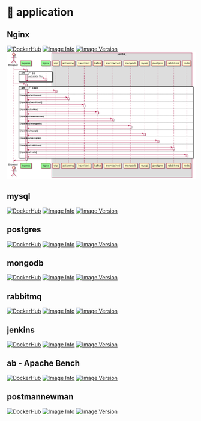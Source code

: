 # :deer: application

## Nginx

[![DockerHub](https://img.shields.io/docker/pulls/yurak/nginx.svg)](https://hub.docker.com/r/yurak/nginx)
[![Image Info](https://images.microbadger.com/badges/image/yurak/nginx.svg)](https://microbadger.com/images/yurak/nginx)
[![Image Version](https://images.microbadger.com/badges/version/yurak/nginx.svg)](https://microbadger.com/images/yurak/nginx)  
![Sequence Diagram](../docs/uml/nginx.png)

## mysql

[![DockerHub](https://img.shields.io/docker/pulls/yurak/mysql.svg)](https://hub.docker.com/r/yurak/mysql)
[![Image Info](https://images.microbadger.com/badges/image/yurak/mysql.svg)](https://microbadger.com/images/yurak/mysql)
[![Image Version](https://images.microbadger.com/badges/version/yurak/mysql.svg)](https://microbadger.com/images/yurak/mysql)

## postgres

[![DockerHub](https://img.shields.io/docker/pulls/yurak/postgres.svg)](https://hub.docker.com/r/yurak/postgres)
[![Image Info](https://images.microbadger.com/badges/image/yurak/postgres.svg)](https://microbadger.com/images/yurak/postgres)
[![Image Version](https://images.microbadger.com/badges/version/yurak/postgres.svg)](https://microbadger.com/images/yurak/postgres)

## mongodb

[![DockerHub](https://img.shields.io/docker/pulls/yurak/rabbitmq.svg)](https://hub.docker.com/r/yurak/mongodb)
[![Image Info](https://images.microbadger.com/badges/image/yurak/mongodb.svg)](https://microbadger.com/images/yurak/mongodb)
[![Image Version](https://images.microbadger.com/badges/version/yurak/mongodb.svg)](https://microbadger.com/images/yurak/mongodb)

## rabbitmq

[![DockerHub](https://img.shields.io/docker/pulls/yurak/rabbitmq.svg)](https://hub.docker.com/r/yurak/rabbitmq)
[![Image Info](https://images.microbadger.com/badges/image/yurak/rabbitmq.svg)](https://microbadger.com/images/yurak/rabbitmq)
[![Image Version](https://images.microbadger.com/badges/version/yurak/rabbitmq.svg)](https://microbadger.com/images/yurak/rabbitmq)

## jenkins

[![DockerHub](https://img.shields.io/docker/pulls/yurak/jenkins.svg)](https://hub.docker.com/r/yurak/jenkins)
[![Image Info](https://images.microbadger.com/badges/image/yurak/jenkins.svg)](https://microbadger.com/images/yurak/jenkins)
[![Image Version](https://images.microbadger.com/badges/version/yurak/jenkins.svg)](https://microbadger.com/images/yurak/jenkins)

## ab - Apache Bench

[![DockerHub](https://img.shields.io/docker/pulls/yurak/ab.svg)](https://hub.docker.com/r/yurak/ab)
[![Image Info](https://images.microbadger.com/badges/image/yurak/ab.svg)](https://microbadger.com/images/yurak/ab)
[![Image Version](https://images.microbadger.com/badges/version/yurak/ab.svg)](https://microbadger.com/images/yurak/ab)

## postmannewman

[![DockerHub](https://img.shields.io/docker/pulls/yurak/postmannewman.svg)](https://hub.docker.com/r/yurak/postmannewman)
[![Image Info](https://images.microbadger.com/badges/image/yurak/postmannewman.svg)](https://microbadger.com/images/yurak/postmannewman)
[![Image Version](https://images.microbadger.com/badges/version/yurak/postmannewman.svg)](https://microbadger.com/images/yurak/postmannewman)
